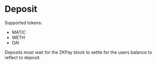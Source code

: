 # Deposit

Supported tokens:

* MATIC
* WETH
* DAI

Deposits must wait for the ZKPay block to settle for the users balance to reflect to deposit.

